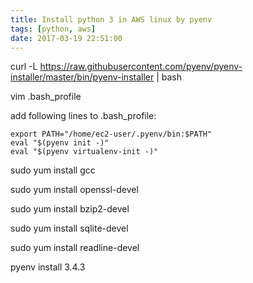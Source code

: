 ```yaml
---
title: Install python 3 in AWS linux by pyenv
tags: [python, aws]
date: 2017-03-19 22:51:00
---
```


curl -L https://raw.githubusercontent.com/pyenv/pyenv-installer/master/bin/pyenv-installer | bash

vim .bash_profile

add following lines to .bash_profile:
```
export PATH="/home/ec2-user/.pyenv/bin:$PATH"
eval "$(pyenv init -)"
eval "$(pyenv virtualenv-init -)"
```

sudo yum install gcc

sudo yum install openssl-devel

sudo yum install bzip2-devel

sudo yum install sqlite-devel

sudo yum install readline-devel

pyenv install 3.4.3
